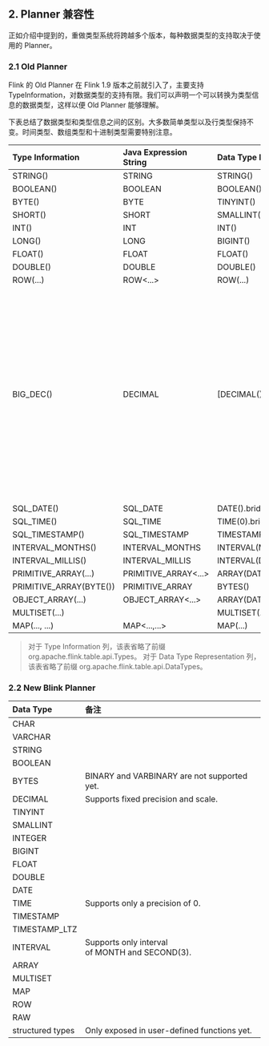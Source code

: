 
## 2. Planner 兼容性

正如介绍中提到的，重做类型系统将跨越多个版本，每种数据类型的支持取决于使用的 Planner。

### 2.1 Old Planner

Flink 的 Old Planner 在 Flink 1.9 版本之前就引入了，主要支持 TypeInformation，对数据类型的支持有限。我们可以声明一个可以转换为类型信息的数据类型，这样以便 Old Planner 能够理解。

下表总结了数据类型和类型信息之间的区别。大多数简单类型以及行类型保持不变。时间类型、数组类型和十进制类型需要特别注意。

| Type Information | 	Java Expression String | Data Type Representation | 备注 |
| :------------- | :------------- | :------------- | :------------- |
| STRING()       | STRING         | STRING()       | |
| BOOLEAN()      | BOOLEAN        | BOOLEAN()      | |
| BYTE()         | BYTE           | TINYINT()      | |
| SHORT()        | SHORT          | SMALLINT()     | |
| INT()          | INT            | INT()          | |
| LONG()         | LONG           | BIGINT()	     | |
| FLOAT()        | FLOAT          | FLOAT()	       | |
| DOUBLE()       | DOUBLE         | DOUBLE()       | |
| ROW(...)       | ROW<...>       | ROW(...)       | |
| BIG_DEC()      | DECIMAL        | [DECIMAL()]    | 不是 1:1 映射，因为精度和比例被忽略，而 Java 的可变精度和比例被使用。|
| SQL_DATE()     | SQL_DATE       | DATE().bridgedTo(java.sql.Date.class)  | |
| SQL_TIME()     | SQL_TIME       | TIME(0).bridgedTo(java.sql.Time.class) | |
| SQL_TIMESTAMP()| SQL_TIMESTAMP  | TIMESTAMP(3).bridgedTo(java.sql.Timestamp.class)  | |
| INTERVAL_MONTHS() | INTERVAL_MONTHS | INTERVAL(MONTH()).bridgedTo(Integer.class) | |
| INTERVAL_MILLIS() | INTERVAL_MILLIS | INTERVAL(DataTypes.SECOND(3)).bridgedTo(Long.class) | |
| PRIMITIVE_ARRAY(...) | PRIMITIVE_ARRAY<...> | ARRAY(DATATYPE.notNull().bridgedTo(PRIMITIVE.class)) | |
| PRIMITIVE_ARRAY(BYTE()) | PRIMITIVE_ARRAY<BYTE> | BYTES() | |
| OBJECT_ARRAY(...) | OBJECT_ARRAY<...> | ARRAY(DATATYPE.bridgedTo(OBJECT.class))	| |
| MULTISET(...) |   | MULTISET(...)	  | |
| MAP(..., ...) | MAP<...,...> | MAP(...)	 | |

> 对于 Type Information 列，该表省略了前缀 org.apache.flink.table.api.Types。
> 对于 Data Type Representation 列，该表省略了前缀 org.apache.flink.table.api.DataTypes。


### 2.2 New Blink Planner

| Data Type | 备注 |
| :------------- | :------------- |
|	CHAR	|		|
|	VARCHAR	|		|
|	STRING	|		|
|	BOOLEAN	|		|
|	BYTES	|	BINARY and VARBINARY are not supported yet.	|
|	DECIMAL	|	Supports fixed precision and scale.	|
|	TINYINT	|		|
|	SMALLINT	|		|
|	INTEGER	|		|
|	BIGINT	|		|
|	FLOAT	|		|
|	DOUBLE	|		|
|	DATE	|		|
|	TIME	|	Supports only a precision of 0.	|
|	TIMESTAMP	|		|
|	TIMESTAMP_LTZ	|		|
|	INTERVAL	|	Supports only interval of MONTH and SECOND(3).	|
|	ARRAY	|		|
|	MULTISET	|		|
|	MAP	|		|
|	ROW	|		|
|	RAW	|		|
|	structured types	|	Only exposed in user-defined functions yet.	|
